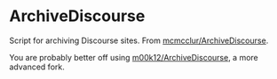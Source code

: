 # ArchiveDiscourse
Script for archiving Discourse sites. From [mcmcclur/ArchiveDiscourse](https://github.com/mcmcclur/ArchiveDiscourse).

You are probably better off using [m00k12/ArchiveDiscourse](https://github.com/m00k12/ArchiveDiscourse), a more advanced fork.
